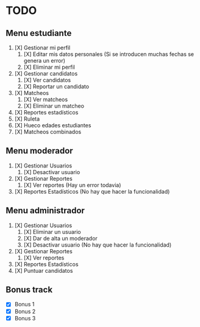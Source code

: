 # TODO

## Menu estudiante

1. [X] Gestionar mi perfil
    1. [X] Editar mis datos personales (Si se introducen muchas fechas se genera un error)
    2. [X] Eliminar mi perfil
2. [X] Gestionar candidatos
    1. [X] Ver candidatos
    2. [X] Reportar un candidato
3. [X] Matcheos
    1. [X] Ver matcheos
    2. [X] Eliminar un matcheo
4. [X] Reportes estadísticos
5. [X] Ruleta
6. [X] Hueco edades estudiantes
7. [X] Matcheos combinados

## Menu moderador

1. [X] Gestionar Usuarios
    1. [X] Desactivar usuario
2. [X] Gestionar Reportes
    1. [X] Ver reportes (Hay un error todavia)
3. [X] Reportes Estadísticos (No hay que hacer la funcionalidad)

## Menu administrador

1. [X] Gestionar Usuarios
    1. [X] Eliminar un usuario
    2. [X] Dar de alta un moderador
    3. [X] Desactivar usuario (No hay que hacer la funcionalidad)
2. [X] Gestionar Reportes
   1. [X] Ver reportes
3. [X] Reportes Estadísticos
4. [X] Puntuar candidatos

## Bonus track

- [X] Bonus 1
- [X] Bonus 2
- [X] Bonus 3
